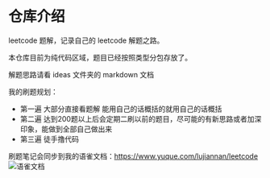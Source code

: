 

# 仓库介绍
leetcode 题解，记录自己的 leetcode 解题之路。

本仓库目前为纯代码区域，题目已经按照类型分包存放了。

解题思路请看 ideas 文件夹的 markdown 文档

我的刷题规划：
- 第一遍 大部分直接看题解 能用自己的话概括的就用自己的话概括
- 第二遍 达到200题以上后会定期二刷以前的题目，尽可能的有新思路或者加深印象，能做到全部自己做出来
- 第三遍 徒手撸代码

刷题笔记会同步到我的语雀文档：https://www.yuque.com/lujiannan/leetcode
![语雀文档](https://gitee.com/janeroad/iamge-cloud/raw/master/NoteImage/image-20211127151153297.png)
